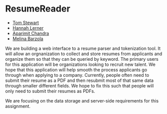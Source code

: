 # ResumeReader
<ul>
  <li>
    <a href  = https://github.com/toin123/ResumeReader/blob/master/team/Thomas_Stewart/TomStewart.md>Tom Stewart</a>
  </li>
  <li>
    <a href  = https://github.com/toin123/ResumeReader/blob/master/team/Hannah_Lerner/Hannah_Lerner.md>Hannah Lerner</a>
  </li>
  <li>
    <a href  = https://github.com/toin123/ResumeReader/blob/master/team/Aparimit_Chandra/Aparimit_Chandra.md>Aparimit Chandra</a>
  </li>
  <li>
    <a href  = https://github.com/toin123/ResumeReader/blob/master/team/Melina_Barzola/Melina_Barzola.md>Melina Barzola</a>
  </li>
</ul>
We are building a web interface to a resume parser and tokenization tool. It will allow an orgnanization to collect and store resumes from applicants and organize them so that they can be queried by keyword. The primary users for this application will be organizations looking to recruit new talent. We hope that this application will help smooth the process applicants go through when applying to a company. Currently, people often need to submit their resume as a PDF and then resubmit most of that same data through smaller different fields. We hope to fix this such that people will only need to submit their resumes as PDFs.

We are focusing on the data storage and server-side requirements for this assignment.
